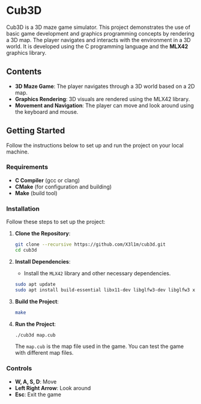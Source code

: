 # Cub3D

Cub3D is a 3D maze game simulator. This project demonstrates the use of basic game development and graphics programming concepts by rendering a 3D map. The player navigates and interacts with the environment in a 3D world. It is developed using the C programming language and the **MLX42** graphics library.

## Contents

- **3D Maze Game**: The player navigates through a 3D world based on a 2D map.
- **Graphics Rendering**: 3D visuals are rendered using the MLX42 library.
- **Movement and Navigation**: The player can move and look around using the keyboard and mouse.

## Getting Started

Follow the instructions below to set up and run the project on your local machine.

### Requirements

- **C Compiler** (gcc or clang)
- **CMake** (for configuration and building)
- **Make** (build tool)

### Installation

Follow these steps to set up the project:

1. **Clone the Repository**:

   ```bash
   git clone --recursive https://github.com/X3l1m/cub3d.git
   cd cub3d
   ```

2. **Install Dependencies**:

   - Install the `MLX42` library and other necessary dependencies.

   ```bash
   sudo apt update
   sudo apt install build-essential libx11-dev libglfw3-dev libglfw3 xorg-dev
   ```

3. **Build the Project**:

   ```bash
   make
   ```

4. **Run the Project**:

   ```bash
   ./cub3d map.cub
   ```

   The `map.cub` is the map file used in the game. You can test the game with different map files.

### Controls

- **W, A, S, D**: Move
- **Left Right Arrow**: Look around
- **Esc**: Exit the game
